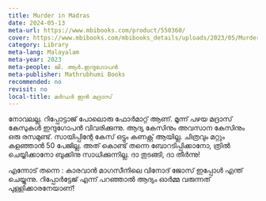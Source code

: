 ```yaml
---
title: Murder in Madras
date: 2024-05-13
meta-url: https://www.mbibooks.com/product/550360/
cover: https://www.mbibooks.com/mbibooks_details/uploads/2023/05/Murder-in-Madras-Front-Cover.jpg
category: Library
meta-lang: Malayalam
meta-year: 2023
meta-people: ജി. ആർ.ഇന്ദുഗോപൻ
meta-publisher: Mathrubhumi Books
recommended: no
revisit: no
local-title: മർഡർ ഇൻ മദ്രാസ്
---
```

നോവലല്ല. റിപ്പോട്ടാജ് പോലൊരു ഫോർമാറ്റ് ആണ്. മൂന്ന് പഴയ മദ്രാസ് കേസുകൾ ഇന്ദുഗോപൻ വിവരിക്കുന്നു. ആദ്യ കേസിനും അവസാന കേസിനും ഒരു രസമുണ്ട്. സായിപ്പിന്റേ കേസ് ഒട്ടും കണക്റ്റ് ആയില്ല. ചിത്രവും മറ്റും കളഞ്ഞാൻ 50 പേജില്ല. അത് കൊണ്ട് തന്നെ ബോറടിപ്പിക്കാനോ, ത്രിൽ ചെയ്യിക്കാനോ ബുക്കിനു സാധിക്കുന്നില്ല. ദാ തുടങ്ങി, ദാ തീർന്നു! 

എന്നോട് തന്നെ : കാരവാൻ മാഗസീനിലെ വിനോദ് ജോസ് ഇപ്പോൾ എന്ത് ചെയ്യുന്നു. റിപ്പോർട്ടേജ് എന്ന് പറഞ്ഞാൽ ആദ്യം ഓർമ്മ വരുന്നത് പുള്ളിക്കാരനേയാണ്!
